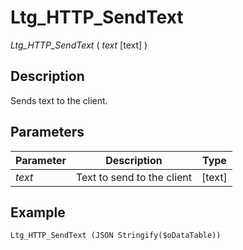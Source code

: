 ﻿ <!--
    Ltg_HTTP_SendText ( text [text] )
    
    Sends text to the client.
 -->
 
# Ltg_HTTP_SendText

*Ltg_HTTP_SendText* ( _text_ [text] )

## Description

Sends text to the client.

## Parameters

 Parameter    | Description                                    | Type
------------  |-------------                                   |-------------
*text*        | Text to send to the client                     | [text]

## Example

```4d
Ltg_HTTP_SendText (JSON Stringify($oDataTable))
```